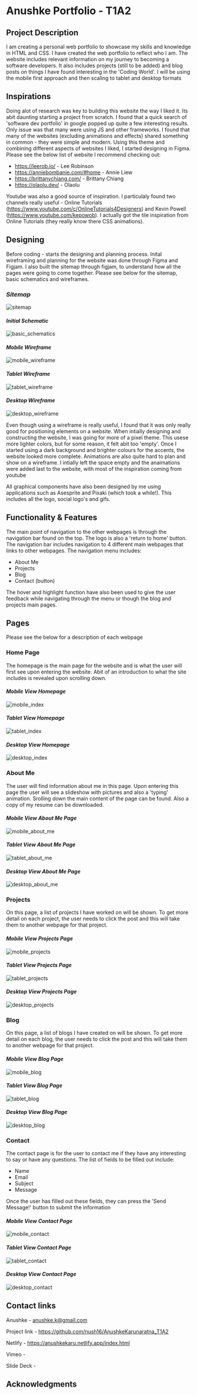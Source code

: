 # **Anushke Portfolio** - T1A2

## **Project Description**
I am creating a personal web portfolio to showcase my skills and knowledge in HTML and CSS. I have created the web portfolio to reflect who I am. The website includes relevant information on my journey to becoming a software developers. It also includes projects (still to be added) and blog posts on things I have found interesting in the 'Coding World'. I will be using the mobile first approach and then scaling to tablet and desktop formats

## **Inspirations**
Doing alot of research was key to building this website the way I liked it. Its abit daunting starting a project from scratch. I found that a quick search of 'software dev portfolio' in google popped up quite a few interesting results. Only issue was that many were using JS and other frameworks. I found that many of the websites (excluding animations and effects) shared something in common - they were simple and modern. Using this theme and combining different aspects of websites I liked, I started designing in Figma. Please see the below list of website I recommend checking out:
- https://leerob.io/ - Lee Robinson
- https://anniebombanie.com/#home - Annie Liew
- https://brittanychiang.com/ - Brittany Chiang
- https://olaolu.dev/ - Olaolu
  
Youtube was also a good source of inspiration. I particulaly found two channels really useful - Online Tutorials (https://www.youtube.com/c/OnlineTutorials4Designers) and Kevin Powell (https://www.youtube.com/kepowob). I actually got the tile inspiration from Online Tutorials (they really know there CSS animations). 



## **Designing**
Before coding - starts the designing and planning process. Inital wireframing and planning for the website was done through Figma and Figjam. I also built the sitemap through figjam, to understand how all the pages were going to come together. Please see below for the sitemap, basic schematics and wireframes.

 ### *Sitemap*
![sitemap](/images/Readme_images/Sitemap.png)
 #### *Initial Schematic*
![basic_schematics](/images/Readme_images/Schematics.jpg)
 #### *Mobile Wireframe*
![mobile_wireframe](/images/Readme_images/Mobile%20Wireframe.jpg)
 #### *Tablet Wireframe*
![tablet_wireframe](/images/Readme_images/Tablet%20Wireframe.jpg)
 #### *Desktop Wireframe*
![desktop_wireframe](/images/Readme_images/Desktop%20Wireframe.jpg)

Even though using a wireframe is really useful, I found that it was only really good for positioning elements on a website. When intially designing and constructing the website, I was going for more of a pixel theme. This usese more lighter colors, but for some reason, it felt abit too 'empty'. Once I started using a dark background and brighter colours for the accents, the website looked more complete. Animations are also quite hard to plan and show on a wireframe. I intially left the space empty and the anaimations were added last to the website, with most of the inspiration coming from youtube  

All graphical components have also been designed by me using applications such as Asesprite and Pixaki (which took a while!). This includes all the logo, social logo's and gifs. 

 ## **Functionality & Features**
The main point of navigation to the other webpages is through the navigation bar found on the top. The logo is also a 'return to home' button. The navigation bar includes navigation to 4 different main webpages that links to other webpages. The navigation menu includes:
- About Me
- Projects
- Blog
- Contact (button)

The hover and highlight function have also been used to give the user feedback while navigating through the menu or though the blog and projects main pages.   

## **Pages**
Please see the below for a description of each webpage

### **Home Page**
The homepage is the main page for the website and is what the user will first see upon entering the website. Abit of an introduction to what the site includes is revealed upon scrolling down.

 #### *Mobile View Homepage*
![mobile_index](/images/screenshots/mobile_index.png)
#### *Tablet View Homepage*
![tablet_index](/images/screenshots/tablet_index.png)
#### *Desktop View Homepage*
![desktop_index](/images/screenshots/desktop_index.png)

### **About Me**
The user will find information about me in this page. Upon entering this page the user will see a slideshow with pictures and also a 'typing' animation. Srolling down the main content of the page can be found. Also a copy of my resume can be downloaded.

 #### *Mobile View About Me Page*
![mobile_about_me]()
 #### *Tablet View About Me Page*
![tablet_about_me]()
 #### *Desktop View About Me Page*
![desktop_about_me](/images/screenshots/desktop_about_me.png)

### **Projects**
On this page, a list of projects I have worked on will be shown. To get more detail on each project, the user needs to click the post and this will take them to another webpage for that project. 

 #### *Mobile View Projects Page*
![mobile_projects](/images/screenshots/mobile_projects.png)
#### *Tablet View Projects Page*
![tablet_projects](/images/screenshots/tablet_projects.png)
#### *Desktop View Projects Page*
![desktop_projects](/images/screenshots/desktop_projects.png)


### **Blog**
On this page, a list of blogs I have created on will be shown. To get more detail on each blog, the user needs to click the post and this will take them to another webpage for that project. 

#### *Mobile View Blog Page*
![mobile_blog](/images/screenshots/mobile_blog.png)
#### *Tablet View Blog Page*
![tablet_blog](/images/screenshots/tablet_blog.png)
#### *Desktop View Blog Page*
![desktop_blog](/images/screenshots/desktop_blog.png)

### **Contact**
The contact page is for the user to contact me if they have any interesting to say or have any questions. The list of fields to be filled out include:
- Name
- Email
- Subject
- Message

Once the user has filled out these fields, they can press the 'Send Message!' button to submit the information

#### *Mobile View Contact Page*
![mobile_contact](/images/screenshots/mobile_contact.png)
#### *Tablet View Contact Page*
![tablet_contact](/images/screenshots/tablet_contact.png)
#### *Desktop View Contact Page*
![desktop_contact](/images/screenshots/desktop_contact.png)



## **Contact links**

Anushke - anushke.k@gmail.com 

Project link - https://github.com/nush16/AnushkeKarunaratna_T1A2

Netlify - https://anushkekaru.netlify.app/index.html

Vimeo -

Slide Deck - 

## **Acknowledgments**

